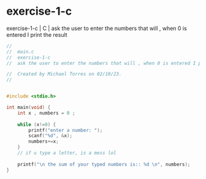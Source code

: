 # exercise-1-c
exercise-1-c | C | ask the user to enter the numbers that will , when 0 is entered I print the result

```c
//
//  main.c
//  exercise-1-c
//  ask the user to enter the numbers that will , when 0 is entered I print the result

//  Created by Michael Torres on 02/10/23.
//


#include <stdio.h>

int main(void) {
    int x , numbers = 0 ;
    
    while (x!=0) {
        printf("enter a number: ");
        scanf("%d", &x);
        numbers+=x;
    }
    // if u type a letter, is a mess lol
    
    printf("\n the sum of your typed numbers is:: %d \n", numbers);
}
```
